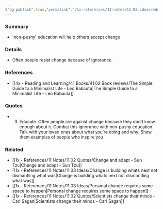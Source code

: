 ```yaml
---
{"dg-publish":true,"permalink":"/1x-references/11-notes/11-03-ideas/educate-to-allow-change/","title":"Educate to allow change","created":"2024-01-08T21:33:06.000+03:00","updated":"2024-02-14T20:18:33.097+03:00"}
---
```



### Summary
- 'non-pushy' education will help others accept change

### Details
- Often people resist change because of ignorance.

### References
- [[4x - Reading and Learning/41 Books/41.02 Book reviews/The Simple Guide to a Minimalist Life - Leo Babauta\|The Simple Guide to a Minimalist Life - Leo Babauta]]

### Quotes
- 3. Educate. Often people are against change because they don’t know enough about it. Combat this ignorance with non-pushy education. Talk with your loved ones about what you’re doing and why. Show them examples of people who inspire you


### Related
- [[1x - References/11 Notes/11.02 Quotes/Change and adapt - Sun Tzu\|Change and adapt - Sun Tzu]]
- [[1x - References/11 Notes/11.03 Ideas/Change is building whats next not dismantling what was\|Change is building whats next not dismantling what was]]
- [[1x - References/11 Notes/11.03 Ideas/Personal change requires some space to happen\|Personal change requires some space to happen]]
- [[1x - References/11 Notes/11.02 Quotes/Scientists change their minds - Carl Sagan\|Scientists change their minds - Carl Sagan]]